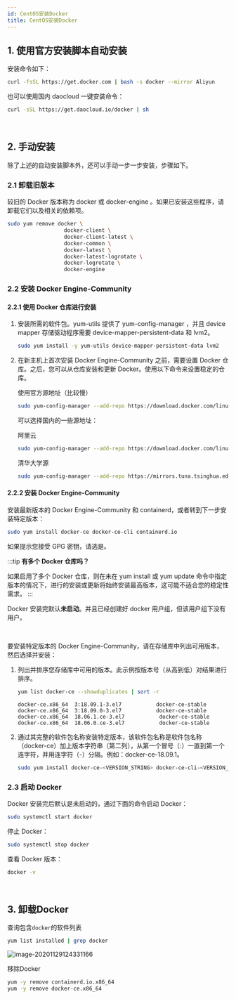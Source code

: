 ```yaml
---
id: CentOS安装Docker
title: CentOS安装Docker
---
```


## 1. 使用官方安装脚本自动安装

安装命令如下：

```bash
curl -fsSL https://get.docker.com | bash -s docker --mirror Aliyun
```

也可以使用国内 daocloud 一键安装命令：

```bash
curl -sSL https://get.daocloud.io/docker | sh
```

<br/>

## 2. 手动安装

除了上述的自动安装脚本外，还可以手动一步一步安装，步骤如下。

### 2.1 卸载旧版本

较旧的 Docker 版本称为 docker 或 docker-engine 。如果已安装这些程序，请卸载它们以及相关的依赖项。

```bash
sudo yum remove docker \
                  docker-client \
                  docker-client-latest \
                  docker-common \
                  docker-latest \
                  docker-latest-logrotate \
                  docker-logrotate \
                  docker-engine
```

### 2.2 安装 Docker Engine-Community

#### 2.2.1 使用 Docker 仓库进行安装

1. 安装所需的软件包。yum-utils 提供了 yum-config-manager ，并且 device mapper 存储驱动程序需要 device-mapper-persistent-data 和 lvm2。

    ```bash
    sudo yum install -y yum-utils device-mapper-persistent-data lvm2
    ```

2. 在新主机上首次安装 Docker Engine-Community 之前，需要设置 Docker 仓库。之后，您可以从仓库安装和更新 Docker。使用以下命令来设置稳定的仓库。

    使用官方源地址（比较慢）

    ```bash
    sudo yum-config-manager --add-repo https://download.docker.com/linux/centos/docker-ce.repo
    ```

    可以选择国内的一些源地址：

    阿里云

    ```bash
    sudo yum-config-manager --add-repo https://download.docker.com/linux/centos/docker-ce.repo
    ```

    清华大学源

    ```bash
    sudo yum-config-manager --add-repo https://mirrors.tuna.tsinghua.edu.cn/docker-ce/linux/centos/docker-ce.repo
    ```


#### 2.2.2 安装 Docker Engine-Community

安装最新版本的 Docker Engine-Community 和 containerd，或者转到下一步安装特定版本：

```bash
sudo yum install docker-ce docker-ce-cli containerd.io
```

如果提示您接受 GPG 密钥，请选是。

:::tip
**有多个 Docker 仓库吗？**

如果启用了多个 Docker 仓库，则在未在 yum install 或 yum update 命令中指定版本的情况下，进行的安装或更新将始终安装最高版本，这可能不适合您的稳定性需求。
:::

Docker 安装完默认**未启动**。并且已经创建好 docker 用户组，但该用户组下没有用户。

<br/>

要安装特定版本的 Docker Engine-Community，请在存储库中列出可用版本，然后选择并安装：

1. 列出并排序您存储库中可用的版本。此示例按版本号（从高到低）对结果进行排序。

    ```bash
    yum list docker-ce --showduplicates | sort -r
    ```

    ```
    docker-ce.x86_64  3:18.09.1-3.el7           docker-ce-stable
    docker-ce.x86_64  3:18.09.0-3.el7           docker-ce-stable
    docker-ce.x86_64  18.06.1.ce-3.el7           docker-ce-stable
    docker-ce.x86_64  18.06.0.ce-3.el7           docker-ce-stable
    ```

2. 通过其完整的软件包名称安装特定版本，该软件包名称是软件包名称（docker-ce）加上版本字符串（第二列），从第一个冒号（:）一直到第一个连字符，并用连字符（-）分隔。例如：docker-ce-18.09.1。

    ```bash
    sudo yum install docker-ce-<VERSION_STRING> docker-ce-cli-<VERSION_STRING> containerd.io
    ```



### 2.3 启动 Docker

Docker 安装完后默认是未启动的，通过下面的命令启动 Docker：

```bash
sudo systemctl start docker
```

停止 Docker：

```bash
sudo systemctl stop docker
```

查看 Docker 版本：

```bash
docker -v
```

<br/>

## 3. 卸载Docker

查询包含`docker`的软件列表

```bash
yum list installed | grep docker
```

![image-20201129124331166](https://upyun.shiguangping.com//imgs/20201129124331.png)

移除Docker

```bash
yum -y remove containerd.io.x86_64
yum -y remove docker-ce.x86_64
```

